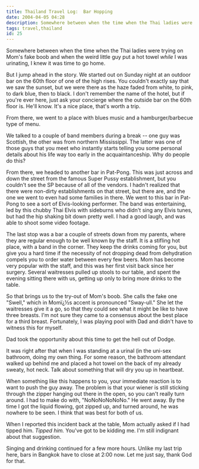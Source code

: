 ```yaml
---
title: Thailand Travel Log:  Bar Hopping
date: 2004-04-05 04:28
description: Somewhere between when the time when the Thai ladies were trying on Mom's fake boob and when the weird little guy put a hot towel while I was urinating, I knew it was time to go home.
tags: travel,thailand
id: 25
---
```

Somewhere between when the time when the Thai ladies were trying on Mom's fake boob and when the weird little guy put a hot towel <i>while</i> I was urinating, I knew it was time to go home.

But I jump ahead in the story.  We started out on Sunday night at an outdoor bar on the 60th floor of one of the high rises.  You couldn't exactly say that we saw the sunset, but we were there as the haze faded from white, to pink, to dark blue, then to black.  I don't remember the name of the hotel, but if you're ever here, just ask your concierge where the outside bar on the 60th floor is.  He'll know.  It's a nice place, that's worth a trip.

From there, we went to a place with blues music and a hamburger/barbecue type of menu.  

We talked to a couple of band members during a break -- one guy was Scottish, the other was from northern Mississippi.  The latter was one of those guys that you meet who instantly starts telling you some personal details about his life way too early in the acquaintanceship.  Why do people do this?

From there, we headed to another bar in Pat-Pong.  This was just across and down the street from the famous Super Pussy establishment, but you couldn't see the SP because of all of the vendors.  I hadn't realized that there were non-dirty establishments on that street, but there are, and the one we went to even had some families in there.  We went to this bar in Pat-Pong to see a sort of Elvis-looking performer.  The band was entertaining, led by this chubby Thai Elvis with sideburns who didn't sing any Elvis tunes, but had the hip shaking bit down pretty well.  I had a good laugh, and was able to shoot some video footage.

The last stop was a bar a couple of streets down from my parents, where they are regular enough to be well known by the staff.  It is a stifling hot place, with a band in the corner.  They keep the drinks coming for you, but give you a hard time if the necessity of not dropping dead from dehydration compels you to order water between every few beers.  Mom has become very popular with the staff, and this was her first visit back since her surgery.  Several waitresses pulled up stools to our table, and spent the evening sitting there with us, getting up only to bring more drinks to the table.  

So that brings us to the try-out of Mom's boob.  She calls the fake one "Swell," which in Momï¿½s accent is pronounced "Sway-ull."  She let the waitresses give it a go, so that they could see what it might be like to have three breasts.  I'm not sure they came to a consensus about the best place for a third breast.  Fortunately, I was playing pool with Dad and didn't have to witness this for myself.

Dad took the opportunity about this time to get the hell out of Dodge.  

It was right after that when I was standing at a urinal (in the uni-sex bathroom, doing my own thing.  For some reason, the bathroom attendant walked up behind me and placed a hot towel on the back of my already sweaty, hot neck.  Talk about something that will dry you up in heartbeat.

When something like this happens to you, your immediate reaction is to want to push the guy away.  The problem is that your wiener is still sticking through the zipper hanging out there in the open, so you can't really turn around.  I had to make do with, "NoNoNoNoNoNo."  He went away.  By the time I got the liquid flowing, got zipped up, and turned around, he was nowhere to be seen.  I think that was best for both of us.

When I reported this incident back at the table, Mom actually asked if I had tipped him.  <i>Tipped him.</i>  You've got to be kidding me.  I'm still indignant about that suggestion.  

Singing and drinking continued for a few more hours.  Unlike my last trip here, bars in Bangkok have to close at 2:00 now.  Let me just say, thank God for that.
